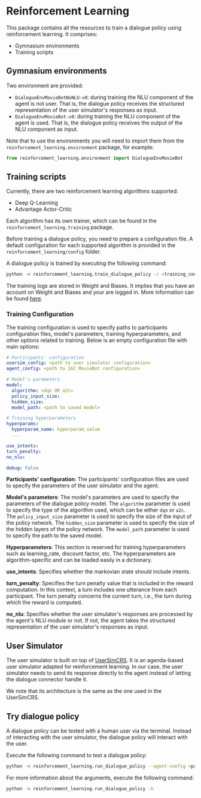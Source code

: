 # Reinforcement Learning

This package contains all the resources to train a dialogue policy using reinforcement learning. It comprises:

  * Gymnasium environments
  * Training scripts

## Gymnasium environments

Two environment are provided:

  * `DialogueEnvMovieBotNoNLU-v0`: during training the NLU component of the agent is not user. That is, the dialogue policy receives the structured representation of the user simulator's responses as input.
  * `DialogueEnvMovieBot-v0`: during training the NLU component of the agent is used. That is, the dialogue policy receives the output of the NLU component as input.

Note that to use the environments you will need to import them from the `reinforcement_learning.environment` package, for example:

```python
from reinforcement_learning.environment import DialogueEnvMovieBot
```

## Training scripts

Currently, there are two reinforcement learning algorithms supported:

  * Deep Q-Learning
  * Advantage Actor-Critic

Each algorithm has its own trainer, which can be found in the `reinforcement_learning.training` package.

Before training a dialogue policy, you need to prepare a configuration file.
A default configuration for each supported algorithm is provided in the `reinforcement_learning/config` folder.

A dialogue policy is trained by executing the following command:

```bash
python -m reinforcement_learning.train_dialogue_policy -c <training_configuration>
```

The training logs are stored in Weight and Biases. It implies that you have an account on Weight and Biases and your are logged in. More information can be found [here](https://docs.wandb.ai/quickstart).

### Training Configuration

The training configuration is used to specify paths to participants configuration files, model's parameters, training hyperparameters, and other options related to training. Below is an empty configuration file with main options:

```yaml
# Participants' configuration
usersim_config: <path to user simulator configuration>
agent_config: <path to IAI MovieBot configuration>

# Model's parameters
model:
  algorithm: <dqn OR a2c>
  policy_input_size: 
  hidden_size: 
  model_path: <path to saved model>

# Training hyperparameters
hyperparams:
  hyperparam_name: hyperparam_value
  ...

use_intents: 
turn_penalty: 
no_nlu: 

debug: False
```

**Participants' configuration**: The participants' configuration files are used to specify the parameters of the user simulator and the agent.

**Model's parameters**: The model's parameters are used to specify the parameters of the dialogue policy model. The `algorithm` parameter is used to specify the type of the algorithm used, which can be either `dqn` or `a2c`. The `policy_input_size` parameter is used to specify the size of the input of the policy network. The `hidden_size` parameter is used to specify the size of the hidden layers of the policy network. The `model_path` parameter is used to specify the path to the saved model.

**Hyperparameters**: This section is reserved for training hyperparameters such as learning_rate, discount factor, etc. The hyperparameters are algorithm-specific and can be loaded easily in a dictionary.

**use_intents**: Specifies whether the markovian state should include intents.

**turn_penalty**: Specifies the turn penalty value that is included in the reward computation. In this context, a turn includes one utterance from each participant. The turn penalty concerns the current turn, i.e., the turn during which the reward is computed.

**no_nlu**: Specifies whether the user simulator's responses are processed by the agent's NLU module or not. If not, the agent takes the structured representation of the user simulator's responses as input.

## User Simulator

The user simulator is built on top of [UserSimCRS](https://github.com/iai-group/UserSimCRS/tree/main).
It is an agenda-based user simulator adapted for reinforcement learning.
In our case, the user simulator needs to send its response directly to the agent instead of letting the dialogue connector handle it.

We note that its architecture is the same as the one used in the UserSimCRS.

## Try dialogue policy

A dialogue policy can be tested with a human user via the terminal. Instead of interacting with the user simulator, the dialogue policy will interact with the user.

Execute the following command to test a dialogue policy:

```bash
python -m reinforcement_learning.run_dialogue_policy --agent-config <path to IAI MovieBot configuration> --artifact-name <W&B artifact name> --model-path <path to saved model in W&B> --policy-type <dqn OR a2c> 
```

For more information about the arguments, execute the following command:

```bash
python -m reinforcement_learning.run_dialogue_policy -h
```
